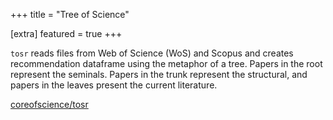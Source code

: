 +++
title = "Tree of Science"

[extra]
featured = true
+++

`tosr` reads files from Web of Science (WoS) and Scopus and creates
recommendation dataframe using the metaphor of a tree. Papers in the root
represent the seminals. Papers in the trunk represent the structural, and papers
in the leaves present the current literature.

<!-- more -->

[coreofscience/tosr](https://github.com/coreofscience/tosr)
